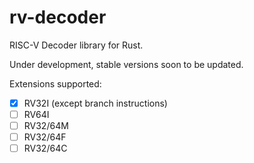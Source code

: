 # rv-decoder
RISC-V Decoder library for Rust.

Under development, stable versions soon to be updated.

Extensions supported:
- [x] RV32I  (except branch instructions)
- [ ] RV64I
- [ ] RV32/64M
- [ ] RV32/64F
- [ ] RV32/64C
